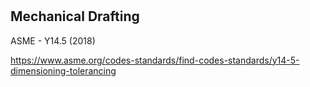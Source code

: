 #

## Mechanical Drafting

ASME - Y14.5 (2018)

https://www.asme.org/codes-standards/find-codes-standards/y14-5-dimensioning-tolerancing






